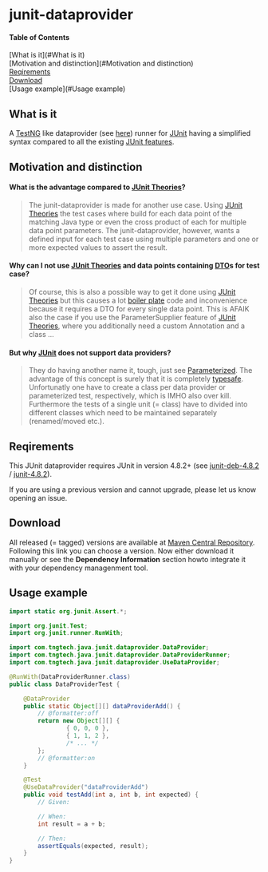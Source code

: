 junit-dataprovider
==================

#### Table of Contents  
[What is it](#What is it)  
[Motivation and distinction](#Motivation and distinction)  
[Reqirements](#Reqirements)  
[Download](#Download)  
[Usage example](#Usage example)  


What is it
----------

A [TestNG](http://testng.org/doc/index.html) like 
dataprovider (see [here](http://testng.org/doc/documentation-main.html#parameters-dataproviders)) 
runner for [JUnit][] having a simplified syntax 
compared to all the existing [JUnit features](https://github.com/junit-team/junit/wiki).

[JUnit]: https://github.com/junit-team/junit

Motivation and distinction 
--------------------------

#### What is the advantage compared to [JUnit Theories][]?

> The junit-dataprovider is made for another use case. Using 
> [JUnit Theories](https://github.com/junit-team/junit/wiki/Theories) the test cases 
> where build for each data point of the matching Java type or even the cross product 
> of each for multiple data point parameters.
> The junit-dataprovider, however, wants a defined input for each test case using multiple 
> parameters and one or more expected values to assert the result. 

#### Why can I not use [JUnit Theories][] and data points containing [DTO][]s for test case?

> Of course, this is also a possible way to get it done using [JUnit Theories][]
> but this causes a lot [boiler plate](http://en.wikipedia.org/wiki/Boilerplate_%28text%29) 
> code and inconvenience because it requires a DTO for every single data point. This is AFAIK
> also the case if you use the ParameterSupplier feature of [JUnit Theories][], 
> where you additionally need a custom Annotation and a class  ...

[DTO]: http://en.wikipedia.org/wiki/Data_transfer_object

#### But why [JUnit][] does not support data providers?

> They do having another name it, tough, just see 
> [Parameterized](https://github.com/junit-team/junit/wiki/Parameterized-tests). 
> The advantage of this concept is surely that it is completely 
> [typesafe](http://en.wikipedia.org/wiki/Type_safety). Unfortunatly one have to create
> a class per data provider or parameterized test, respectively, which is IMHO also over 
> kill. Furthermore the tests of a single unit (= class) have to divided into different classes 
> which need to be maintained separately (renamed/moved etc.).

[JUnit Theories]: https://github.com/junit-team/junit/wiki/Theories

Reqirements
-----------

This JUnit dataprovider requires JUnit in version 4.8.2+ (see 
[junit-deb-4.8.2](http://search.maven.org/#artifactdetails|junit|junit-dep|4.8.2|jar)
/ [junit-4.8.2](http://search.maven.org/#artifactdetails|junit|junit|4.8.2|jar)). 

If you are using a previous version and cannot upgrade, please let us know opening an issue.

Download
--------

All released (= tagged) versions are available at 
[Maven Central Repository](http://search.maven.org/#search|ga|1|a%3A%22junit-dataprovider%22). 
Following this link you can choose a version. Now either download it manually or see 
the **Dependency Information** section howto integrate it with your dependency managenment tool.


Usage example
-------------

```java
import static org.junit.Assert.*;

import org.junit.Test;
import org.junit.runner.RunWith;

import com.tngtech.java.junit.dataprovider.DataProvider;
import com.tngtech.java.junit.dataprovider.DataProviderRunner;
import com.tngtech.java.junit.dataprovider.UseDataProvider;

@RunWith(DataProviderRunner.class)
public class DataProviderTest {

    @DataProvider
    public static Object[][] dataProviderAdd() {
        // @formatter:off
        return new Object[][] {
                { 0, 0, 0 },
                { 1, 1, 2 },
                /* ... */
        };
        // @formatter:on
    }

    @Test
    @UseDataProvider("dataProviderAdd")
    public void testAdd(int a, int b, int expected) {
        // Given:

        // When:
        int result = a + b;

        // Then:
        assertEquals(expected, result);
    }
}
```
